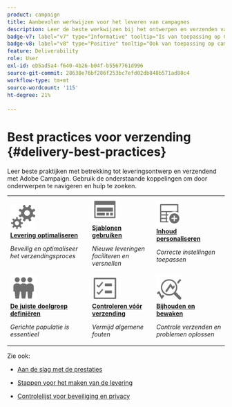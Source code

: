 ```yaml
---
product: campaign
title: Aanbevolen werkwijzen voor het leveren van campagnes
description: Leer de beste werkwijzen bij het ontwerpen en verzenden van een levering
badge-v7: label="v7" type="Informative" tooltip="Is van toepassing op Campaign Classic v7"
badge-v8: label="v8" type="Positive" tooltip="Ook van toepassing op campagne v8"
feature: Deliverability
role: User
exl-id: eb5ad5a4-f640-4b26-b04f-b5567761d996
source-git-commit: 28638e76bf286f253bc7efd02db848b571ad88c4
workflow-type: tm+mt
source-wordcount: '115'
ht-degree: 21%

---
```


# Best practices voor verzending {#delivery-best-practices}


Leer beste praktijken met betrekking tot leveringsontwerp en verzendend met Adobe Campaign. Gebruik de onderstaande koppelingen om door onderwerpen te navigeren en hulp te zoeken.

<table>
<tr>
  <td>
    <a href="optimize-delivery.md">
      <img alt="Optimaliseren" src="assets/do-not-localize/optimize.svg" width="60px"/>
    </a>
    <div>
      <a href="optimize-delivery.md">
    <strong>Levering optimaliseren</strong>
    </a>
    </div>
    <p>
    <em>Beveilig en optimaliseer het verzendingsproces</em>
    <p>
  </td>
   <td>
    <a href="use-templates.md">
      <img alt="Sjablonen" src="assets/do-not-localize/design.svg" width="60px"/>
    </a>
    <div>
      <a href="use-templates.md">
    <strong>Sjablonen gebruiken</strong>
    </a>
    </div>
    <p>
    <em>Nieuwe leveringen faciliteren en versnellen</em>
    <p>
  </td>
  <td>
    <a href="design-and-personalize.md">
      <img alt="Ontwerp" src="assets/do-not-localize/custom.svg" width="60px"/>
    </a>
    <div>
      <a href="design-and-personalize.md">
    <strong>Inhoud personaliseren</strong>
    </a>
    </div>
    <p>
    <em>Correcte instellingen toepassen</em>
    <p>
  </td>
</tr>
<tr>
  <td>
    <a href="define-the-right-audience.md">
      <img alt="Target" src="assets/do-not-localize/profiles.svg" width="60px"/>
    </a>
    <div>
      <a href="define-the-right-audience.md">
    <strong>De juiste doelgroep definiëren</strong>
    </a>
    </div>
    <p>
    <em>Gerichte populatie is essentieel</em>
    <p>
  </td>
   <td>
    <a href="check-before-sending.md">
      <img alt="Controleren" src="assets/do-not-localize/start.svg" width="60px"/>
    </a>
    <div>
      <a href="check-before-sending.md">
    <strong>Controleren vóór verzending</strong>
    </a>
    </div>
    <p>
    <em>Vermijd algemene fouten</em>
    <p>
  </td>
  <td>
    <a href="track-and-monitor.md">
      <img alt="Optimaliseren" src="assets/do-not-localize/troubleshoot.svg" width="60px"/>
    </a>
    <div>
      <a href="track-and-monitor.md">
    <strong>Bijhouden en bewaken</strong>
    </a>
    </div>
    <p>
    <em>Controle verzenden en problemen oplossen</em>
    <p>
  </td>
</tr>
</table>

Zie ook:

* [Aan de slag met de prestaties](about-deliverability.md)

* [Stappen voor het maken van de levering](steps-about-delivery-creation-steps.md)

* [Controlelijst voor beveiliging en privacy](https://helpx.adobe.com/nl/campaign/kb/acc-security.html)
